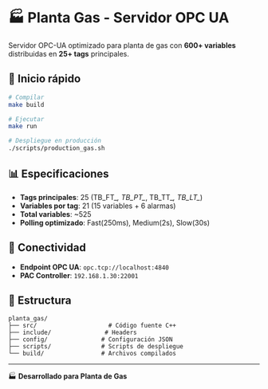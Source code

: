 # 🏭 Planta Gas - Servidor OPC UA

Servidor OPC-UA optimizado para planta de gas con **600+ variables** distribuidas en **25+ tags** principales.

## 🚀 Inicio rápido

```bash
# Compilar
make build

# Ejecutar
make run

# Despliegue en producción
./scripts/production_gas.sh
```

## 📊 Especificaciones

- **Tags principales**: 25 (TB_FT_*, TB_PT_*, TB_TT_*, TB_LT_*)
- **Variables por tag**: 21 (15 variables + 6 alarmas)
- **Total variables**: ~525
- **Polling optimizado**: Fast(250ms), Medium(2s), Slow(30s)

## 🔌 Conectividad

- **Endpoint OPC UA**: `opc.tcp://localhost:4840`
- **PAC Controller**: `192.168.1.30:22001`

## 📁 Estructura

```
planta_gas/
├── src/                    # Código fuente C++
├── include/               # Headers
├── config/               # Configuración JSON
├── scripts/              # Scripts de despliegue
└── build/                # Archivos compilados
```

---
🏭 **Desarrollado para Planta de Gas**
